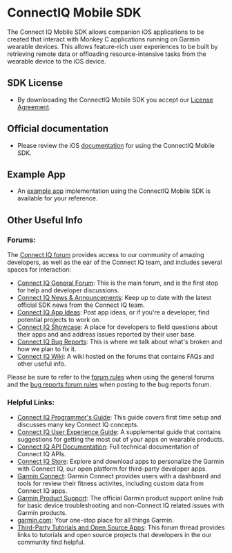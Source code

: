 # ConnectIQ Mobile SDK

The Connect IQ Mobile SDK allows companion iOS applications to be created that interact with Monkey C applications running on Garmin wearable devices. This allows feature-rich user experiences to be built by retrieving remote data or offloading resource-intensive tasks from the wearable device to the iOS device.

## SDK License

- By downlooading the ConnectIQ Mobile SDK you accept our [License Agreement].

## Official documentation

- Please review the iOS [documentation] for using the ConnectIQ Mobile SDK.

## Example App

- An [example app] implementation using the ConnectIQ Mobile SDK is available for your reference.

## Other Useful Info

### Forums:
The [Connect IQ forum] provides access to our community of amazing developers, as well as the ear of the Connect IQ team, and includes several spaces for interaction:

* [Connect IQ General Forum][Connect IQ Forum]: This is the main forum, and is the first stop for help and developer discussions.
* [Connect IQ News & Announcements]: Keep up to date with the latest official SDK news from the Connect IQ team.
* [Connect IQ App Ideas]: Post app ideas, or if you're a developer, find potential projects to work on.
* [Connect IQ Showcase]: A place for developers to field questions about their apps and and address issues reported by their user base.
* [Connect IQ Bug Reports]: This is where we talk about what's broken and how we plan to fix it.
* [Connect IQ Wiki]: A wiki hosted on the forums that contains FAQs and other useful info.

Please be sure to refer to the <a href="https://forums.garmin.com/developer/connect-iq/w/wiki/2/forum-rules">forum rules</a> when using the general forums and the <a href="https://forums.garmin.com/developer/connect-iq/w/wiki/5/bug-reports-faq">bug reports forum rules</a> when posting to the bug reports forum.

### Helpful Links:
* [Connect IQ Programmer's Guide]: This guide covers first time setup and discusses many key Connect IQ concepts.
* [Connect IQ User Experience Guide]: A supplemental guide that contains suggestions for getting the most out of your apps on wearable products.
* [Connect IQ API Documentation]: Full technical documentation of Connect IQ APIs.
* [Connect IQ Store]: Explore and download apps to personalize the Garmin with Connect IQ, our open platform for third-party developer apps.
* [Garmin Connect]: Garmin Connect provides users with a dashboard and tools for review their fitness activites, including custom data from Connect IQ apps.
* [Garmin Product Support]: The official Garmin product support online hub for basic device troubleshooting and non-Connect IQ related issues with Garmin products.
* [garmin.com]: Your one-stop place for all things Garmin.
* [Third-Party Tutorials and Open Source Apps]: This forum thread provides links to tutorials and open source projects that developers in the our community find helpful.


[Connect IQ Forum]: https://forums.garmin.com/developer/connect-iq/
[Connect IQ News & Announcements]: https://forums.garmin.com/developer/connect-iq/b/news-announcements
[Connect IQ App Ideas]: https://forums.garmin.com/developer/connect-iq/f/app-ideas
[Connect IQ Showcase]: https://forums.garmin.com/developer/connect-iq/f/showcase
[Connect IQ Bug Reports]: https://forums.garmin.com/developer/connect-iq/i/bug-reports
[Connect IQ Wiki]: https://forums.garmin.com/developer/connect-iq/w/wiki
[Connect IQ Programmer's Guide]: https://developer.garmin.com/connect-iq/connect-iq-basics/
[Connect IQ User Experience Guide]: https://developer.garmin.com/connect-iq/user-experience-guidelines/
[Connect IQ API Documentation]: https://developer.garmin.com/connect-iq/api-docs/
[Connect IQ Store]: https://apps.garmin.com/
[Garmin Connect]: https://connect.garmin.com
[Garmin Product Support]: https://support.garmin.com/
[garmin.com]: https://www.garmin.com/
[Third-Party Tutorials and Open Source Apps]: https://forums.garmin.com/developer/connect-iq/f/discussion/7961/overview-of-connect-iq-apps-accompanied-with-source-code

[documentation]: https://github.com/garmin/connectiq-companion-app-sdk-ios/tree/main/documentation
[License Agreement]: https://github.com/garmin/connectiq-companion-app-sdk-ios/blob/main/License.pdf
[example app]: https://github.com/garmin/connectiq-companion-app-sdk-ios